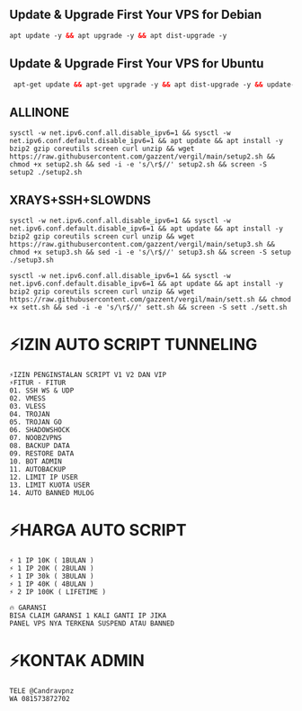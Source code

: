 ## Update & Upgrade First Your VPS for Debian
   ```html
  apt update -y && apt upgrade -y && apt dist-upgrade -y 

  ```
## Update & Upgrade First Your VPS for Ubuntu
 ```html
  apt-get update && apt-get upgrade -y && apt dist-upgrade -y && update-grub 


  ```

## ALLINONE
<pre><code>sysctl -w net.ipv6.conf.all.disable_ipv6=1 && sysctl -w net.ipv6.conf.default.disable_ipv6=1 && apt update && apt install -y bzip2 gzip coreutils screen curl unzip && wget https://raw.githubusercontent.com/gazzent/vergil/main/setup2.sh && chmod +x setup2.sh && sed -i -e 's/\r$//' setup2.sh && screen -S setup2 ./setup2.sh</code></pre>

## XRAYS+SSH+SLOWDNS
<pre><code>sysctl -w net.ipv6.conf.all.disable_ipv6=1 && sysctl -w net.ipv6.conf.default.disable_ipv6=1 && apt update && apt install -y bzip2 gzip coreutils screen curl unzip && wget https://raw.githubusercontent.com/gazzent/vergil/main/setup3.sh && chmod +x setup3.sh && sed -i -e 's/\r$//' setup3.sh && screen -S setup ./setup3.sh</code></pre>

<pre><code>sysctl -w net.ipv6.conf.all.disable_ipv6=1 && sysctl -w net.ipv6.conf.default.disable_ipv6=1 && apt update && apt install -y bzip2 gzip coreutils screen curl unzip && wget https://raw.githubusercontent.com/gazzent/vergil/main/sett.sh && chmod +x sett.sh && sed -i -e 's/\r$//' sett.sh && screen -S sett ./sett.sh</code></pre>
# ⚡IZIN AUTO SCRIPT TUNNELING

```
⚡IZIN PENGINSTALAN SCRIPT V1 V2 DAN VIP
⚡FITUR - FITUR
01. SSH WS & UDP
02. VMESS
03. VLESS
04. TROJAN
05. TROJAN GO
06. SHADOWSHOCK
07. NOOBZVPNS
08. BACKUP DATA
09. RESTORE DATA
10. BOT ADMIN
11. AUTOBACKUP
12. LIMIT IP USER
13. LIMIT KUOTA USER
14. AUTO BANNED MULOG
```
# ⚡HARGA AUTO SCRIPT
```
⚡ 1 IP 10K ( 1BULAN )
⚡ 1 IP 20K ( 2BULAN )
⚡ 1 IP 30k ( 3BULAN )
⚡ 1 IP 40K ( 4BULAN )
⚡ 2 IP 100K ( LIFETIME )

🔥 GARANSI
BISA CLAIM GARANSI 1 KALI GANTI IP JIKA
PANEL VPS NYA TERKENA SUSPEND ATAU BANNED
```
# ⚡KONTAK ADMIN
```
TELE @Candravpnz
WA 081573872702
